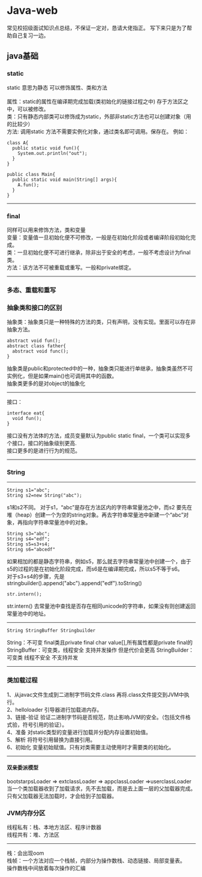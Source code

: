 # Java-web
常见校招级面试知识点总结，不保证一定对，恳请大佬指正。 写下来只是为了帮助自己复习一边。

## java基础

### static
static 意思为静态 可以修饰属性、类和方法<br>
<br>
属性：static的属性在编译期完成加载(类初始化的链接过程之中) 存于方法区之中，可以被修改。
<br>
类：只有静态内部类可以修饰成为static，外部非static方法也可以创建对象（用的比较少）
<br>
方法: 调用static 方法不需要实例化对象，通过类名即可调用。保存在。 例如：
```
class A{
  public static void fun(){
    System.out.println("out");
  }
}

public class Main{
  public static void main(String[] args){
    A.fun();
  }
}
```
***

### final
同样可以用来修饰方法，类和变量<br>
变量：变量值一旦初始化便不可修改，一般是在初始化阶段或者编译阶段初始化完成。<br>
类：一旦初始化便不可进行继承，除非出于安全的考虑，一般不考虑设计为final类。<br>
方法：该方法不可被重载或重写。一般和private绑定。
***

### 多态、重载和重写

### 抽象类和接口的区别
抽象类：抽象类只是一种特殊的方法的类，只有声明，没有实现。里面可以存在非抽象方法。
```
abstract void fun();
abstract class father{
  abstract void func();
}
```
抽象类是public和protected中的一种，抽象类只能进行单继承，抽象类虽然不可实例化，但是如果main()也可调用其中的函数。<br>
抽象类更多的是对object的抽象化
***
接口：
```
interface eat{
  void fun();
}
``` 
接口没有方法体的方法，成员变量默认为public static final，一个类可以实现多个接口，接口的抽象级别更高. <br>
接口更多的是进行行为的规范。
***
### String
***
```
String s1="abc";
String s2=new String("abc");
```
s1和s2不同。 对于s1，“abc”是存在方法区内的字符串常量池之中，而s2 要先在堆（heap）创建一个为空的string对象。再去字符串常量池中新建一个“abc”对象，再指向字符串常量池中的对象。

```
String s3="abc";
String s4="edf";
String s5=s3+s4;
String s6="abcedf"
```
如果相加的都是静态字符串，例如s5，那么就去字符串常量池中创建一个，由于s5的过程的是在初始化阶段完成，而s6是在编译期完成，所以s5不等于s6。<br>
对于s3+s4的步骤，先是stringbuilder().append("abc").append("edf").toString()

```
str.intern();
```
str.intern() 去常量池中查找是否存在相同unicode的字符串，如果没有则创建返回常量池中的地址。
***
```
String StringBuffer Stringbuilder
```
String：不可变 final类且private final char value[],所有属性都是private final的
StringBuffer：可变类，线程安全 支持并发操作 但是代价会更高
StringBuilder：可变类 线程不安全 不支持并发
***

### 类加载过程

1、从javac文件生成到二进制字节码文件.class 再将.class文件提交到JVM中执行。<br>
2、helloloader 引导器进行加载进内存。<br>
3、链接-验证 验证二进制字节码是否规范，防止影响JVM的安全。（包括文件格式验，符号引用的验证）。<br>
4、准备 对static类型的变量进行加载并分配内存设置初始值。<br>
5、解析 将符号引用替换为直接引用。<br>
6、初始化 变量初始赋值。只有对类需要主动使用时才需要类的初始化。 <br>
***
#### 双亲委派模型
bootstarpsLoader => extclassLoader => appclassLoader =>userclassLoader <br>
当一个类加载器收到了加载请求，先不去加载，而是去上面一层的父加载器完成。只有父加载器无法加载时，才会给到子加载器。

### JVM内存分区
线程私有：栈、本地方法区、程序计数器<br>
线程共有：堆、方法区
***
栈：会出现oom <br>
栈帧：一个方法对应一个栈帧，内部分为操作数栈、动态链接、局部变量表。<br>
操作数栈中间放着每次操作的汇编


